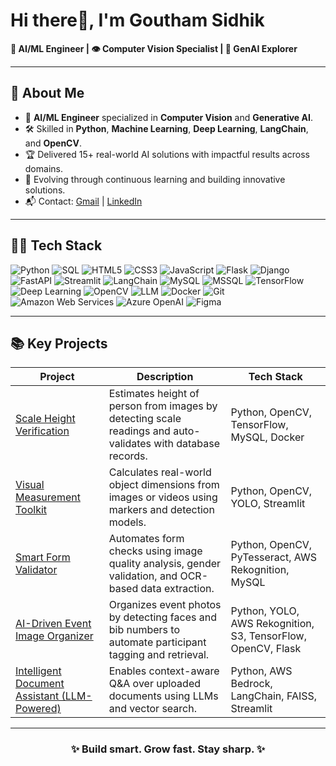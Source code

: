 # Hi there👋, I'm Goutham Sidhik 

**🤖 AI/ML Engineer | 👁️ Computer Vision Specialist | 🧠 GenAI Explorer**

---

## 📌 About Me 

- 🙋 **AI/ML Engineer** specialized in **Computer Vision** and **Generative AI**.
- 🛠️ Skilled in **Python**, **Machine Learning**, **Deep Learning**, **LangChain**, and **OpenCV**.
- 🏆 Delivered 15+ real-world AI solutions with impactful results across domains.
- 🌱 Evolving through continuous learning and building innovative solutions.
- 📬 Contact: [Gmail](mailto:sidhik98@gmail.com) | [LinkedIn](https://www.linkedin.com/in/goutham-sidhik-amuluru-50231b163/)


---

## 👨‍💻 Tech Stack
  ![Python](https://img.shields.io/badge/Python-3776AB?style=for-the-badge&logo=python&logoColor=white)
  ![SQL](https://img.shields.io/badge/SQL-4479A1?style=for-the-badge&logo=postgresql&logoColor=white)
  ![HTML5](https://img.shields.io/badge/HTML5-E34F26?style=for-the-badge&logo=html5&logoColor=white)
  ![CSS3](https://img.shields.io/badge/CSS3-1572B6?style=for-the-badge&logo=css3&logoColor=white)
  ![JavaScript](https://img.shields.io/badge/JavaScript-F7DF1E?style=for-the-badge&logo=javascript&logoColor=black)
  ![Flask](https://img.shields.io/badge/Flask-000000?style=for-the-badge&logo=flask&logoColor=white)
  ![Django](https://img.shields.io/badge/Django-092E20?style=for-the-badge&logo=django&logoColor=white)
  ![FastAPI](https://img.shields.io/badge/FastAPI-009688?style=for-the-badge&logo=fastapi&logoColor=white)
  ![Streamlit](https://img.shields.io/badge/Streamlit-FF4B4B?style=for-the-badge&logo=streamlit&logoColor=white)
  ![LangChain](https://img.shields.io/badge/LangChain-000000?style=for-the-badge&logo=langchain&logoColor=white)
  ![MySQL](https://img.shields.io/badge/MySQL-005C84?style=for-the-badge&logo=mysql&logoColor=white)
  ![MSSQL](https://img.shields.io/badge/MSSQL-CC2927?style=for-the-badge&logo=microsoftsqlserver&logoColor=white)
  ![TensorFlow](https://img.shields.io/badge/TensorFlow-FF6F00?style=for-the-badge&logo=tensorflow&logoColor=white)
  ![Deep Learning](https://img.shields.io/badge/Deep%20Learning-8A2BE2?style=for-the-badge&logo=keras&logoColor=white)
  ![OpenCV](https://img.shields.io/badge/OpenCV-5C3EE8?style=for-the-badge&logo=opencv&logoColor=white)
  ![LLM](https://img.shields.io/badge/LLM-800080?style=for-the-badge&logo=openai&logoColor=white)
  ![Docker](https://img.shields.io/badge/Docker-2496ED?style=for-the-badge&logo=docker&logoColor=white)
  ![Git](https://img.shields.io/badge/Git-F05032?style=for-the-badge&logo=git&logoColor=white)
  ![Amazon Web Services](https://img.shields.io/badge/Amazon%20Web%20Services-232F3E?style=for-the-badge&logo=amazon&logoColor=white)
  ![Azure OpenAI](https://img.shields.io/badge/Azure%20OpenAI-0078D4?style=for-the-badge&logo=openai&logoColor=white)
  ![Figma](https://img.shields.io/badge/Figma-F24E1E?style=for-the-badge&logo=figma&logoColor=white)


---

## 📚 Key Projects

<table>
  <thead align="center">
    <tr>
      <th>Project</th>
      <th>Description</th>
      <th>Tech Stack</th>
    </tr>
  </thead>
  <tbody>
    <tr>
      <td><a href="https://github.com/Goutham-Sidhik/Scale-Height-Verification.git">Scale Height Verification</a></td>
      <td>Estimates height of person from images by detecting scale readings and auto-validates with database records.</td>
      <td>Python, OpenCV, TensorFlow, MySQL, Docker</td>
    </tr>
    <tr>
      <td><a href="https://github.com/Goutham-Sidhik/Visual-Measurement-Toolkit.git">Visual Measurement Toolkit</a></td>
      <td>Calculates real-world object dimensions from images or videos using markers and detection models.</td>
      <td>Python, OpenCV, YOLO, Streamlit</td>
    </tr>
    <tr>
      <td><a href="https://github.com/Goutham-Sidhik/smart-form-validator.git">Smart Form Validator</a></td>
      <td>Automates form checks using image quality analysis, gender validation, and OCR-based data extraction.</td>
      <td>Python, OpenCV, PyTesseract, AWS Rekognition, MySQL</td>
    </tr>
    <tr>
      <td><a href="https://github.com/Goutham-Sidhik/AI-Driven-Event-Image-Organizer.git">AI-Driven Event Image Organizer</a></td>
      <td>Organizes event photos by detecting faces and bib numbers to automate participant tagging and retrieval.</td>
      <td>Python, YOLO, AWS Rekognition, S3, TensorFlow, OpenCV, Flask</td>
    </tr>
    <tr>
      <td><a href="https://github.com/Goutham-Sidhik/Intelligent-Document-Assistant.git">Intelligent Document Assistant (LLM-Powered)</a></td>
      <td>Enables context-aware Q&A over uploaded documents using LLMs and vector search.</td>
      <td>Python, AWS Bedrock, LangChain, FAISS, Streamlit</td>
    </tr>
  </tbody>
</table>

---


<h3 align="center">✨ Build smart. Grow fast. Stay sharp. ✨</h3>

